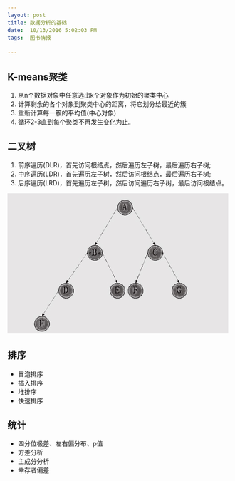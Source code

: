 ```yaml
---
layout: post
title: 数据分析的基础
date:  10/13/2016 5:02:03 PM 
tags:  图书情报

---
```


## K-means聚类

1. 从n个数据对象中任意选出k个对象作为初始的聚类中心
2. 计算剩余的各个对象到聚类中心的距离，将它划分给最近的簇
3. 重新计算每一簇的平均值(中心对象)
4. 循环2-3直到每个聚类不再发生变化为止。

## 二叉树

1. 前序遍历(DLR)，首先访问根结点，然后遍历左子树，最后遍历右子树;
2. 中序遍历(LDR)，首先遍历左子树，然后访问根结点，最后遍历右子树;
3. 后序遍历(LRD)，首先遍历左子树，然后访问遍历右子树，最后访问根结点。

<p><img src="/images/2cha.jpg"                                     small="0" /><br /></p>

## 排序

-  冒泡排序
-  插入排序
-  堆排序
-  快速排序

## 统计


-  四分位极差、左右偏分布、p值
-  方差分析
-  主成分分析
-  幸存者偏差

